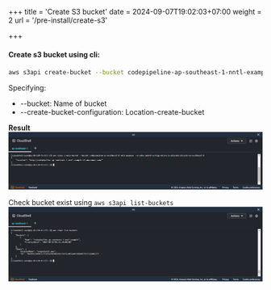 +++
title = 'Create S3 bucket'
date = 2024-09-07T19:02:03+07:00
weight = 2
url = '/pre-install/create-s3'

+++

#### Create s3 bucket using cli:

```bash
aws s3api create-bucket --bucket codepipeline-ap-southeast-1-nntl-example --create-bucket-configuration LocationConstraint=ap-southeast-1
```

Specifying:

-   --bucket: Name of bucket
-   --create-bucket-configuration: Location-create-bucket

**Result**
![alt text](image-14.png)

Check bucket exist using `aws s3api list-buckets`
![alt text](image-15.png)